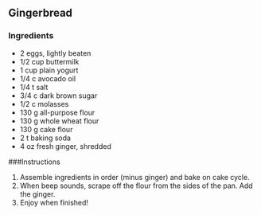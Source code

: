 ## Gingerbread

### Ingredients
* 2 eggs, lightly beaten
* 1/2 cup buttermilk
* 1 cup plain yogurt
* 1/4 c avocado oil
* 1/4 t salt
* 3/4 c dark brown sugar
* 1/2 c molasses
* 130 g all-purpose flour
* 130 g whole wheat flour
* 130 g cake flour
* 2 t baking soda
* 4 oz fresh ginger, shredded

###Instructions

1. Assemble ingredients in order (minus ginger) and bake on cake cycle. 
2. When beep sounds, scrape off the flour from the sides of the pan. Add the ginger. 
3. Enjoy when finished!
